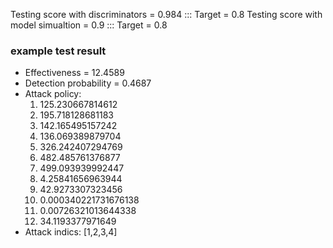 Testing score with discriminators = 0.984 ::: Target = 0.8
Testing score with model simualtion = 0.9 ::: Target = 0.8


### example test result
- Effectiveness = 12.4589
- Detection probability = 0.4687
- Attack policy: 
  1. 125.230667814612
  2. 195.718128681183
  3. 142.165495157242
  4. 136.069389879704
  5. 326.242407294769
  6. 482.485761376877
  7. 499.093939992447
  8. 4.25841656963944
  9. 42.9273307323456
  10. 0.000340221731676138
  11. 0.00726321013644338
  12. 34.1193377971649
- Attack indics: [1,2,3,4]
